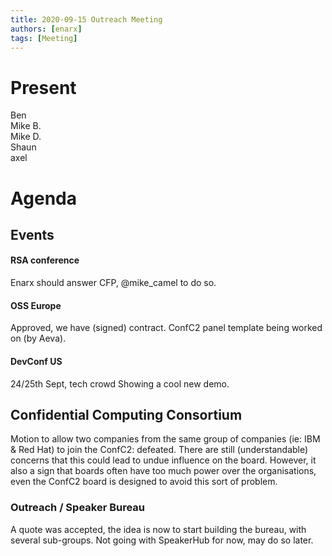 ```yaml
---
title: 2020-09-15 Outreach Meeting
authors: [enarx]
tags: [Meeting]
---
```

# Present
Ben  
Mike B.  
Mike D.  
Shaun  
axel

# Agenda
## Events
#### RSA conference
Enarx should answer CFP, @mike_camel to do so.

#### OSS Europe
Approved, we have (signed) contract.
ConfC2 panel template being worked on (by Aeva).

#### DevConf US
24/25th Sept, tech crowd
Showing a cool new demo.

## Confidential Computing Consortium
Motion to allow two companies from the same group of companies (ie: IBM & Red Hat) to join the ConfC2: defeated.
There are still (understandable) concerns that this could lead to undue influence on the board.
However, it also a sign that boards often have too much power over the organisations, even the ConfC2 board is designed to avoid this sort of problem.

### Outreach / Speaker Bureau
A quote was accepted, the idea is now to start building the bureau, with several sub-groups.
Not going with SpeakerHub for now, may do so later.
